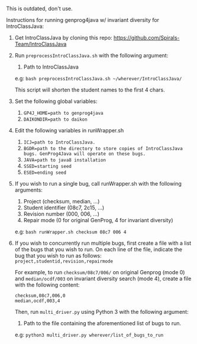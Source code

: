 This is outdated, don't use.

Instructions for running genprog4java w/ invariant diversity for IntroClassJava:

1. Get IntroClassJava by cloning this repo: https://github.com/Spirals-Team/IntroClassJava

2. Run `preprocessIntroClassJava.sh` with the following argument:
    1. Path to IntroClassJava
    
    e.g: `bash preprocessIntroClassJava.sh ~/wherever/IntroClassJava/`
    
    This script will shorten the student names to the first 4 chars.

3. Set the following global variables:
    1. `GP4J_HOME=path to genprog4java`
    2. `DAIKONDIR=path to daikon`

4. Edit the following variables in runWrapper.sh
    1. `ICJ=path to IntroClassJava.`
    2. `BGDR=path to the directory to store copies of IntroClassJava bugs. GenProg4Java will operate on these bugs.`
    3. `JAVA=path to java8 installation`
    4. `SSED=starting seed`
    5. `ESED=ending seed`

5. If you wish to run a single bug, call runWrapper.sh with the following arguments:
    1. Project (checksum, median, ...)
    2. Student identifier (08c7, 2c15, ...)
    3. Revision number (000, 006, ...)
    4. Repair mode (0 for original GenProg, 4 for invariant diversity)
    
    e.g: `bash runWrapper.sh checksum 08c7 006 4`

6. If you wish to concurrently run multiple bugs, first create a file with a list of 
the bugs that you wish to run. On each line of the file, indicate the bug that you 
wish to run as follows: `project,studentid,revision,repairmode`

    For example, to run `checksum/08c7/006/` on original Genprog (mode 0) and 
    `median/ocdf/003` on invariant diversity search (mode 4), create a file 
    with the following content:
    
    ```
    checksum,08c7,006,0
    median,ocdf,003,4
    ```

    Then, run `multi_driver.py` using Python 3 with the following argument:
    1. Path to the file containing the aforementioned list of bugs to run.
    
    e.g: `python3 multi_driver.py wherever/list_of_bugs_to_run`
    
